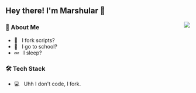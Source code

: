 <h2> Hey there! I'm Marshular 👋</h2>
<a href="https://discord.com/users/727705186407153724">
  <img src="https://lanyard-profile-readme.vercel.app/api/727705186407153724?hideTimestamp=true&idleMessage=Not%20listening%20to%20anything%20at%20the%20moment..." align="right" />
</a>
<!--<img align="center" src="https://github-readme-stats.vercel.app/api?username=WLVF&include_all_commits=true&count_private=true&show_icons=true&line_height=20&title_color=FFFFFF&icon_color=87ceeb&text_color=FFFFFF&bg_color=0,1a1c1f,1a1c1f" alt="WLVF's Github Stats" align="right">-->

<h3> 🦧 About Me </h3>

- 🍴 &nbsp; I fork scripts?
- 🏫 &nbsp; I go to school?
- 💤 &nbsp; I sleep?

<h3>🛠 Tech Stack</h3>

- 💻 &nbsp; Uhh I don't code, I fork.
